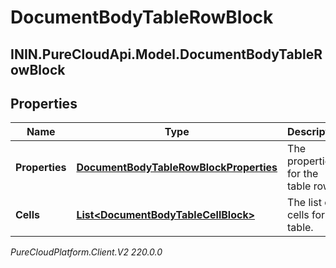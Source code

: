 # DocumentBodyTableRowBlock

## ININ.PureCloudApi.Model.DocumentBodyTableRowBlock

## Properties

|Name | Type | Description | Notes|
|------------ | ------------- | ------------- | -------------|
| **Properties** | [**DocumentBodyTableRowBlockProperties**](DocumentBodyTableRowBlockProperties) | The properties for the table rows. | [optional] |
| **Cells** | [**List&lt;DocumentBodyTableCellBlock&gt;**](DocumentBodyTableCellBlock) | The list of cells for the table. | |



_PureCloudPlatform.Client.V2 220.0.0_
